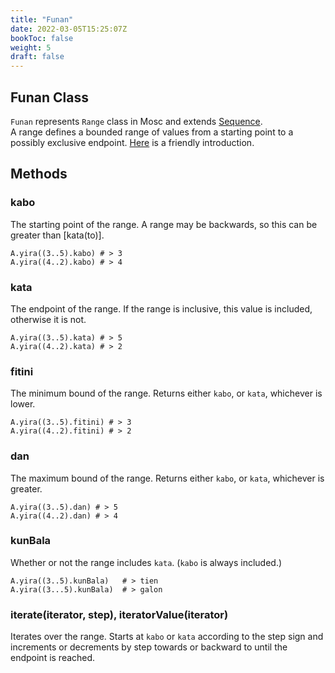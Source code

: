 ```yaml
---
title: "Funan"
date: 2022-03-05T15:25:07Z
bookToc: false
weight: 5
draft: false
---
```



## **Funan Class**
`Funan` represents `Range` class in Mosc and extends [Sequence](/docs/modules/core/tugun).  
A range defines a bounded range of values from a starting point to a possibly exclusive endpoint. [Here](/docs/values#ranges) is a friendly introduction.

## **Methods**

### **kabo**
The starting point of the range. A range may be backwards, so this can be greater than \[kata(to)\].

```mosc
A.yira((3..5).kabo) # > 3
A.yira((4..2).kabo) # > 4
```

### **kata**

The endpoint of the range. If the range is inclusive, this value is included, otherwise it is not.

```mosc
A.yira((3..5).kata) # > 5
A.yira((4..2).kata) # > 2
```

### **fitini**

The minimum bound of the range. Returns either `kabo`, or `kata`, whichever is lower.

```mosc
A.yira((3..5).fitini) # > 3
A.yira((4..2).fitini) # > 2
```

### **dan**

The maximum bound of the range. Returns either `kabo`, or `kata`, whichever is greater.

```mosc
A.yira((3..5).dan) # > 5
A.yira((4..2).dan) # > 4
```

### **kunBala**

Whether or not the range includes `kata`. (`kabo` is always included.)

```mosc
A.yira((3..5).kunBala)   # > tien
A.yira((3...5).kunBala)  # > galon
```

### **iterate(iterator, step), iteratorValue(iterator)**

Iterates over the range. Starts at `kabo` or `kata` according to the step sign and increments or decrements by step towards or backward to until the endpoint is reached.
